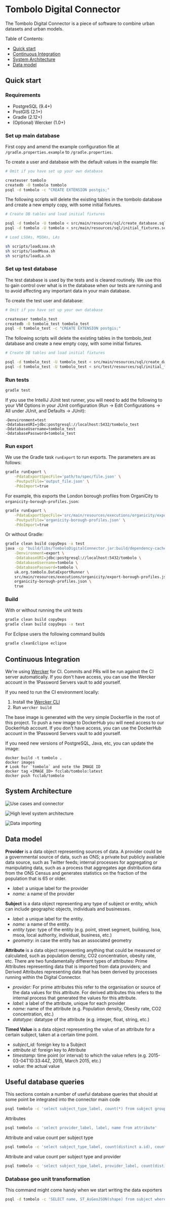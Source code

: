 # Tombolo Digital Connector

The Tombolo Digital Connector is a piece of software to combine urban datasets
and urban models.

Table of Contents:

* [Quick start](#quick-start)
* [Continuous Integration](#continuous-integration)
* [System Architecture](#system-architecture)
* [Data model](#data-model)

## Quick start

### Requirements
* PostgreSQL (9.4+)
* PostGIS (2.1+)
* Gradle (2.12+)
* (Optional) Wercker (1.0+)

### Set up main database

First copy and amend the example configuration file at
`/gradle.properties.example` to
`/gradle.properties`.

To create a user and database with the default values in the example file:

```bash
# Omit if you have set up your own database

createuser tombolo
createdb -O tombolo tombolo
psql -d tombolo -c "CREATE EXTENSION postgis;"
```

The following scripts will delete the existing tables in the tombolo database
and create a new empty copy, with some initial fixtures.


```bash
# Create DB tables and load initial fixtures

psql -d tombolo -U tombolo < src/main/resources/sql/create_database.sql
psql -d tombolo -U tombolo < src/main/resources/sql/initial_fixtures.sql
```

```bash
# Load LSOAs, MSOAs, LAs

sh scripts/loadLsoa.sh
sh scripts/loadMsoa.sh
sh scripts/loadLa.sh
```

### Set up test database

The test database is used by the tests and is cleared routinely. We use this
to gain control over what is in the database when our tests are running and
to avoid affecting any important data in your main database.

To create the test user and database:

```bash
# Omit if you have set up your own database

createuser tombolo_test
createdb -O tombolo_test tombolo_test
psql -d tombolo_test -c "CREATE EXTENSION postgis;"
```

The following scripts will delete the existing tables in the tombolo_test database
and create a new empty copy, with some initial fixtures.

```bash
# Create DB tables and load initial fixtures

psql -d tombolo_test -U tombolo_test < src/main/resources/sql/create_database.sql
psql -d tombolo_test -U tombolo_test < src/test/resources/sql/initial_fixtures.sql
```

### Run tests

```bash
gradle test
```

If you use the IntelliJ JUnit test runner, you will need to add the following to your
VM Options in your JUnit configuration (Run -> Edit Configurations -> All under JUnit,
and Defaults -> JUnit):

```
-Denvironment=test
-DdatabaseURI=jdbc:postgresql://localhost:5432/tombolo_test
-DdatabaseUsername=tombolo_test
-DdatabasePassword=tombolo_test
```

### Run export

We use the Gradle task `runExport` to run exports. The parameters are as follows:

```bash
gradle runExport \
    -PdataExportSpecFile='path/to/spec/file.json' \
    -PoutputFile='output_file.json' \
    -PdoImport=true
```

For example, this exports the London borough profiles from OrganiCity to `organicity-borough-profiles.json`:

```bash
gradle runExport \
    -PdataExportSpecFile='src/main/resources/executions/organicity/export-borough-profiles.json' \
    -PoutputFile='organicity-borough-profiles.json' \
    -PdoImport=true
```

Or without Gradle:

```bash
gradle clean build copyDeps -x test
java -cp "build/libs/TomboloDigitalConnector.jar:build/dependency-cache/*" \
    -Denvironment=export \
    -DdatabaseURI=jdbc:postgresql://localhost:5432/tombolo \
    -DdatabaseUsername=tombolo \
    -DdatabasePassword=tombolo \
	uk.org.tombolo.DataExportRunner \
	src/main/resources/executions/organicity/export-borough-profiles.json \
	organicity-borough-profiles.json \
	true
```

### Build

With or without running the unit tests

```bash
gradle clean build copyDeps
gradle clean build copyDeps -x test
```

For Eclipse users the following command builds

```bash
gradle cleanEclipse eclipse
```

## Continuous Integration

We're using [Wercker](http://wercker.com/) for CI. Commits and PRs will be run
against the CI server automatically. If you don't have access, you can use the
Wercker account in the 1Password Servers vault to add yourself.

If you need to run the CI environment locally:

1. Install the [Wercker CLI](http://wercker.com/cli/install)
2. Run `wercker build`

The base image is generated with the very simple Dockerfile in the root of this
project. To push a new image to DockerHub you will need access to our DockerHub
account. If you don't have access, you can use the DockerHub account in the
1Password Servers vault to add yourself.

If you need new versions of PostgreSQL, Java, etc, you can update the image:

```
docker build -t tombolo .
docker images
# Look for `tombolo` and note the IMAGE ID
docker tag <IMAGE_ID> fcclab/tombolo:latest
docker push fcclab/tombolo
```

## System Architecture

![Use cases and connector](documentation/images/use-cases-connector.png)

![High level system architecture](documentation/images/high-level-system-architecture.png)

![Data importing](documentation/images/data-importing.png)

## Data model

**Provider** is a data object representing sources of data. 
A provider could be a governmental source of data, such as ONS; 
a private but publicly available data source, such as Twitter feeds; 
internal processes for aggregating or manipulating data, 
such as a process that aggregates age distribution data from the ONS Census 
and generates statistics on the fraction of the population that is 65 or older.

* _label:_ a unique label for the provider
* _name:_ a name of the provider


**Subject** is a data object representing any type of subject or entity, 
which can include geographic objects, individuals and businesses. 

* _label:_ a unique label for the entity.
* _name:_ a name of the entity.
* _entity type:_ type of the entity (e.g. point, street segment, building, lsoa, msoa, local authority, individual, business, etc.)
* _geometry:_ in case the entity has an associated geometry

**Attribute** is a data object representing anything that could be measured or calculated, 
such as population density, CO2 concentration, obesity rate, etc. 
There are two fundamentally different types of attributes: 
Prime Attributes representing data that is imported from data providers; 
and Derived Attributes representing data that has been derived by processes running within the Digital Connector.

* _provider:_ For prime attributes this refer to the organisation or source of the data values for this attribute. For derived attributes this refers to the internal process that generated the values for this attribute.
* _label:_ a label of the attribute, unique for each provider
* _name:_ name of the attribute (e.g. Population density, Obesity rate, CO2 concentration, etc.)
* _datatype:_ datatype of the attribute (e.g. integer, float, string, etc.)

**Timed Value** is a data object representing the value of an attribute for a certain subject, taken at a certain time point.

* _subject_id:_ foreign key to a Subject
* _attribute id:_ foreign key to Attribute
* _timestamp:_ time point (or interval) to which the value refers (e.g. 2015-03-04T10:33:44Z, 2015, March 2015, etc.)
* _value:_ the actual value


## Useful database queries

This sections contain a number of useful database queries that should at some point be integrated into the connector main code

```bash
psql tombolo -c 'select subject_type_label, count(*) from subject group by subject_type_label'
```

Attributes
```bash
psql tombolo -c 'select provider_label, label, name from attribute'
```

Attribute and value count per subject type
```bash
psql tombolo -c 'select subject_type_label, count(distinct a.id), count(distinct value) as values from timed_value as tv left join subject as go on (tv.subject_id = go.id) left join attribute as a on (tv.attribute_id = a.id) group by subject_type_label'
```

Attribute and value count per subject type and provider
```bash
psql tombolo -c 'select subject_type_label, provider_label, count(distinct a.id), count(distinct value) as values from timed_value as tv left join subject as go on (tv.subject_id = go.id) left join attribute as a on (tv.attribute_id = a.id) group by subject_type_label, provider_label'
```

### Database geo unit transformation

This command might come handy when we start writing the data exporters

```bash
psql -d tombolo -c 'SELECT name, ST_AsGeoJSON(shape) from subject where limit 1'
```